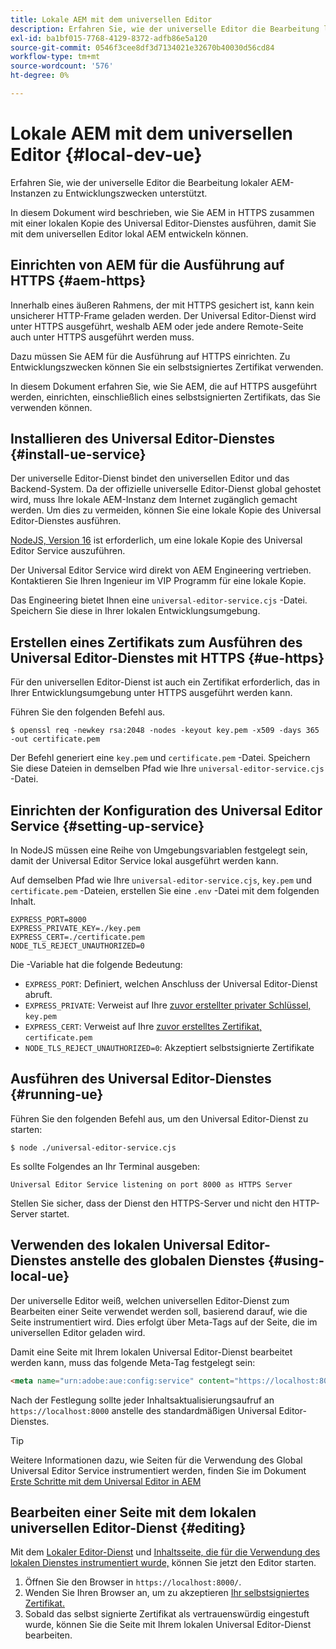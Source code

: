 ```yaml
---
title: Lokale AEM mit dem universellen Editor
description: Erfahren Sie, wie der universelle Editor die Bearbeitung lokaler AEM-Instanzen zu Entwicklungszwecken unterstützt.
exl-id: ba1bf015-7768-4129-8372-adfb86e5a120
source-git-commit: 0546f3cee8df3d7134021e32670b40030d56cd84
workflow-type: tm+mt
source-wordcount: '576'
ht-degree: 0%

---
```



# Lokale AEM mit dem universellen Editor {#local-dev-ue}

Erfahren Sie, wie der universelle Editor die Bearbeitung lokaler AEM-Instanzen zu Entwicklungszwecken unterstützt.

In diesem Dokument wird beschrieben, wie Sie AEM in HTTPS zusammen mit einer lokalen Kopie des Universal Editor-Dienstes ausführen, damit Sie mit dem universellen Editor lokal AEM entwickeln können.

## Einrichten von AEM für die Ausführung auf HTTPS {#aem-https}

Innerhalb eines äußeren Rahmens, der mit HTTPS gesichert ist, kann kein unsicherer HTTP-Frame geladen werden. Der Universal Editor-Dienst wird unter HTTPS ausgeführt, weshalb AEM oder jede andere Remote-Seite auch unter HTTPS ausgeführt werden muss.

Dazu müssen Sie AEM für die Ausführung auf HTTPS einrichten. Zu Entwicklungszwecken können Sie ein selbstsigniertes Zertifikat verwenden.

In diesem Dokument erfahren Sie, wie Sie AEM, die auf HTTPS ausgeführt werden, einrichten, einschließlich eines selbstsignierten Zertifikats, das Sie verwenden können.

## Installieren des Universal Editor-Dienstes {#install-ue-service}

Der universelle Editor-Dienst bindet den universellen Editor und das Backend-System. Da der offizielle universelle Editor-Dienst global gehostet wird, muss Ihre lokale AEM-Instanz dem Internet zugänglich gemacht werden. Um dies zu vermeiden, können Sie eine lokale Kopie des Universal Editor-Dienstes ausführen.

[NodeJS, Version 16](https://nodejs.org/en/download/releases) ist erforderlich, um eine lokale Kopie des Universal Editor Service auszuführen.

Der Universal Editor Service wird direkt von AEM Engineering vertrieben. Kontaktieren Sie Ihren Ingenieur im VIP Programm für eine lokale Kopie.

Das Engineering bietet Ihnen eine `universal-editor-service.cjs` -Datei. Speichern Sie diese in Ihrer lokalen Entwicklungsumgebung.

## Erstellen eines Zertifikats zum Ausführen des Universal Editor-Dienstes mit HTTPS {#ue-https}

Für den universellen Editor-Dienst ist auch ein Zertifikat erforderlich, das in Ihrer Entwicklungsumgebung unter HTTPS ausgeführt werden kann.

Führen Sie den folgenden Befehl aus.

```text
$ openssl req -newkey rsa:2048 -nodes -keyout key.pem -x509 -days 365 -out certificate.pem
```

Der Befehl generiert eine `key.pem` und `certificate.pem` -Datei. Speichern Sie diese Dateien in demselben Pfad wie Ihre `universal-editor-service.cjs` -Datei.

## Einrichten der Konfiguration des Universal Editor Service {#setting-up-service}

In NodeJS müssen eine Reihe von Umgebungsvariablen festgelegt sein, damit der Universal Editor Service lokal ausgeführt werden kann.

Auf demselben Pfad wie Ihre `universal-editor-service.cjs`, `key.pem` und `certificate.pem` -Dateien, erstellen Sie eine `.env` -Datei mit dem folgenden Inhalt.

```text
EXPRESS_PORT=8000
EXPRESS_PRIVATE_KEY=./key.pem
EXPRESS_CERT=./certificate.pem
NODE_TLS_REJECT_UNAUTHORIZED=0
```

Die -Variable hat die folgende Bedeutung:

* `EXPRESS_PORT`: Definiert, welchen Anschluss der Universal Editor-Dienst abruft.
* `EXPRESS_PRIVATE`: Verweist auf Ihre [zuvor erstellter privater Schlüssel,](#ue-https) `key.pem`
* `EXPRESS_CERT`: Verweist auf Ihre [zuvor erstelltes Zertifikat,](#ue-https) `certificate.pem`
* `NODE_TLS_REJECT_UNAUTHORIZED=0`: Akzeptiert selbstsignierte Zertifikate

## Ausführen des Universal Editor-Dienstes {#running-ue}

Führen Sie den folgenden Befehl aus, um den Universal Editor-Dienst zu starten:

```text
$ node ./universal-editor-service.cjs
```

Es sollte Folgendes an Ihr Terminal ausgeben:

```text
Universal Editor Service listening on port 8000 as HTTPS Server
```

Stellen Sie sicher, dass der Dienst den HTTPS-Server und nicht den HTTP-Server startet.

## Verwenden des lokalen Universal Editor-Dienstes anstelle des globalen Dienstes {#using-local-ue}

Der universelle Editor weiß, welchen universellen Editor-Dienst zum Bearbeiten einer Seite verwendet werden soll, basierend darauf, wie die Seite instrumentiert wird. Dies erfolgt über Meta-Tags auf der Seite, die im universellen Editor geladen wird.

Damit eine Seite mit Ihrem lokalen Universal Editor-Dienst bearbeitet werden kann, muss das folgende Meta-Tag festgelegt sein:

```html
<meta name="urn:adobe:aue:config:service" content="https://localhost:8000">
```

Nach der Festlegung sollte jeder Inhaltsaktualisierungsaufruf an `https://localhost:8000` anstelle des standardmäßigen Universal Editor-Dienstes.

>[!TIP]
>
>Weitere Informationen dazu, wie Seiten für die Verwendung des Global Universal Editor Service instrumentiert werden, finden Sie im Dokument [Erste Schritte mit dem Universal Editor in AEM](/help/implementing/universal-editor/getting-started.md#instrument-page)

## Bearbeiten einer Seite mit dem lokalen universellen Editor-Dienst {#editing}

Mit dem [Lokaler Editor-Dienst](#running-ue) und [Inhaltsseite, die für die Verwendung des lokalen Dienstes instrumentiert wurde,](#using-loca-ue) können Sie jetzt den Editor starten.

1. Öffnen Sie den Browser in `https://localhost:8000/`.
1. Wenden Sie Ihren Browser an, um zu akzeptieren [Ihr selbstsigniertes Zertifikat.](#ue-https)
1. Sobald das selbst signierte Zertifikat als vertrauenswürdig eingestuft wurde, können Sie die Seite mit Ihrem lokalen Universal Editor-Dienst bearbeiten.
